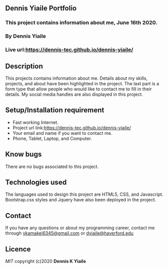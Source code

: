 ## Dennis Yiaile Portfolio
### This project contains information about me, June 16th 2020.

### By **Dennis Yiaile**

### Live url:https://dennis-tec.github.io/dennis-yiaile/
## Description
This projects contains information about me. Details about my skills, projects, and about have been highlighted in the project. The last part is a form type that allow people who would like to contact me to fill in their details. My social media handles are also displayed in this project.

## Setup/Installation requirement
* Fast working Internet.
* Project url link:https://dennis-tec.github.io/dennis-yiaile/
* Your email and name if you want to contact me.
* Phone, Tablet, Laptop, and Computer.

## Know bugs
There are no bugs associated to this project.

## Technologies used
The languages used to design this project are HTML5, CSS, and Javascript. Bootstrap.css styles and Jquery have also been deployed in the project.

## Contact
If you have any questions or about my programming career, contact me through ykamakei6345@gmail.com or dyiaile@haverford.edu

## Licence

*MIT*
copyright (c)2020 **Dennis K Yiaile**
